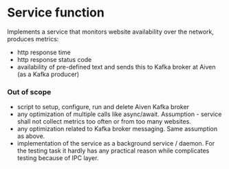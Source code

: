# Service function
Implements a service that monitors website availability over the network, produces metrics:
- http response time
- http response status code
- availability of pre-defined text
and sends this to Kafka broker at Aiven (as a Kafka producer)

### Out of scope
- script to setup, configure, run and delete Aiven Kafka broker
- any optimization of multiple calls like async/await. Assumption - service shall
not collect metrics too often or from too many websites.
- any optimization related to Kafka broker messaging. Same assumption as above.
- implementation of the service as a background service / daemon. For the testing task
it hardly has any practical reason while complicates testing because of IPC layer.
